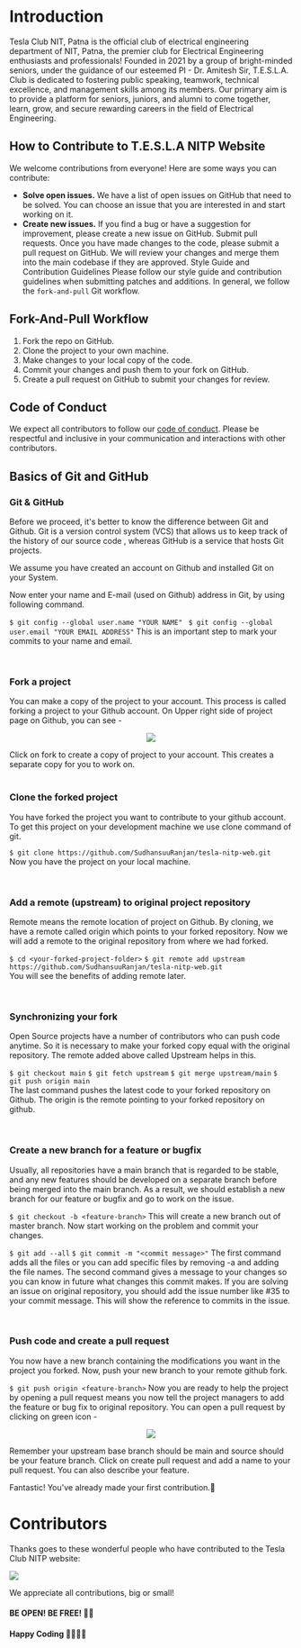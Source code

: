 # Introduction
Tesla Club NIT, Patna is the official club of electrical engineering department of NIT, Patna, the premier club for Electrical Engineering enthusiasts and professionals! Founded in 2021 by a group of bright-minded seniors, under the guidance of our esteemed PI - Dr. Amitesh Sir, T.E.S.L.A. Club is dedicated to fostering public speaking, teamwork, technical excellence, and management skills among its members. Our primary aim is to provide a platform for seniors, juniors, and alumni to come together, learn, grow, and secure rewarding careers in the field of Electrical Engineering.

## How to Contribute to T.E.S.L.A NITP Website
We welcome contributions from everyone! Here are some ways you can contribute:

 - **Solve open issues.** We have a list of open issues on GitHub that need to be solved. You can choose an issue that you are interested in and start working on it.
 - **Create new issues.** If you find a bug or have a suggestion for improvement, please create a new issue on GitHub.
Submit pull requests. Once you have made changes to the code, please submit a pull request on GitHub. We will review your changes and merge them into the main codebase if they are approved.
Style Guide and Contribution Guidelines
Please follow our style guide and contribution guidelines when submitting patches and additions. In general, we follow the `fork-and-pull` Git workflow.

## Fork-And-Pull Workflow

1. Fork the repo on GitHub.
2. Clone the project to your own machine.
3. Make changes to your local copy of the code.
4. Commit your changes and push them to your fork on GitHub.
5. Create a pull request on GitHub to submit your changes for review.

## Code of Conduct
We expect all contributors to follow our [code of conduct](https://github.com/SudhansuuRanjan/tesla-nitp-web/blob/main/CODE_OF_CONDUCT.md). Please be respectful and inclusive in your communication and interactions with other contributors.

## Basics of Git and GitHub

### Git & GitHub

Before we proceed, it's better to know the difference between Git and Github. Git is a version control system (VCS) that allows us to keep track of the history of our source code , whereas GitHub is a service that hosts Git projects. 

We assume you have created an account on Github and installed Git on your System.

Now enter your name and E-mail (used on Github) address in Git, by using following command.

`$ git config --global user.name "YOUR NAME"`
` $ git config --global user.email "YOUR EMAIL ADDRESS"`
This is an important step to mark your commits to your name and email.

<br />

### Fork a project

You can make a copy of the project to your account. This process is called forking a project to your Github account. On Upper right side of project page on Github, you can see -

<p align="center">  <img  src="https://i.imgur.com/P0n6f97.png">  </p>
Click on fork to create a copy of project to your account. This creates a separate copy for you to work on.

<br />

<br />

### Clone the forked project

You have forked the project you want to contribute to your github account. To get this project on your development machine we use clone command of git.

`$ git clone https://github.com/SudhansuuRanjan/tesla-nitp-web.git` <br/>
Now you have the project on your local machine.

<br />

### Add a remote (upstream) to original project repository

Remote means the remote location of project on Github. By cloning, we have a remote called origin which points to your forked repository. Now we will add a remote to the original repository from where we had forked.

`$ cd <your-forked-project-folder>`
`$ git remote add upstream https://github.com/SudhansuuRanjan/tesla-nitp-web.git` <br/>
You will see the benefits of adding remote later.

<br />

### Synchronizing your fork

Open Source projects have a number of contributors who can push code anytime. So it is necessary to make your forked copy equal with the original repository. The remote added above called Upstream helps in this.

`$ git checkout main`
`$ git fetch upstream`
`$ git merge upstream/main`
`$ git push origin main` <br/>
The last command pushes the latest code to your forked repository on Github. The origin is the remote pointing to your forked repository on github.

<br />

### Create a new branch for a feature or bugfix

Usually, all repositories have a main branch that is regarded to be stable, and any new features should be developed on a separate branch before being merged into the main branch. As a result, we should establish a new branch for our feature or bugfix and go to work on the issue. 

`$ git checkout -b <feature-branch>`
This will create a new branch out of master branch. Now start working on the problem and commit your changes.

`$ git add --all`
`$ git commit -m "<commit message>"`
The first command adds all the files or you can add specific files by removing -a and adding the file names. The second command gives a message to your changes so you can know in future what changes this commit makes. If you are solving an issue on original repository, you should add the issue number like #35 to your commit message. This will show the reference to commits in the issue.

<br />

### Push code and create a pull request

You now have a new branch containing the modifications you want in the project you forked. Now, push your new branch to your remote github fork. 

`$ git push origin <feature-branch>`
Now you are ready to help the project by opening a pull request means you now tell the project managers to add the feature or bug fix to original repository. You can open a pull request by clicking on green icon -

<p align="center">  <img  src="https://i.imgur.com/aGaqAD5.png">  </p>

Remember your upstream base branch should be main and source should be your feature branch. Click on create pull request and add a name to your pull request. You can also describe your feature.

Fantastic! You've already made your first contribution.🥳

# Contributors
Thanks goes to these wonderful people who have contributed to the Tesla Club NITP website:

<a href = "https://github.com/SudhansuuRanjan/tesla-nitp-web/graphs/contributors">
  <img src = "https://contrib.rocks/image?repo=SudhansuuRanjan/tesla-nitp-web"/>
</a>

We appreciate all contributions, big or small! 
#### BE OPEN! BE FREE! 🚀🚀
#### Happy Coding 👩‍💻👩‍💻